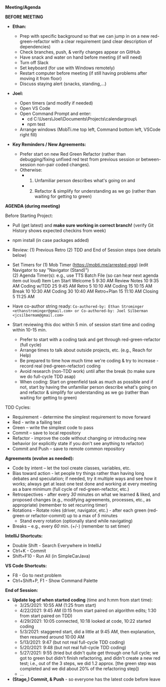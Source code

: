 **Meeting/Agenda**

**BEFORE MEETING**

- **Ethan:** 
  - Prep with specific background so that we can jump in on a new red-green-refactor with a clear requirement (and clear description of dependencies)
  - Check branches, push, & verify changes appear on GitHub
  - Have snack and water on hand before meeting (if will need)
  - Turn off Slack
  - Set keyboard (for use with Windows remotely)
  - Restart computer before meeting (if still having problems after moving it from floor)
  - Discuss staying alert (snacks, standing,...)

- **Joel:** 
  - Open timers (and modify if needed)
  - Open VS Code 
  - Open Command Prompt and enter:
    - cd C:\Users\Joel\Documents\Projects\calendargroup\
    - npm test
  - Arrange windows (MobTi.me top left, Command bottom left, VSCode right fill)

- **Key Reminders / New Agreements:**
  - Prefer start on new Red Green Refactor (rather than debugging/fixing unfixed red test from previous session or between-session non-pair coded changes). 
  - Otherwise:
    - 1. Unfamiliar person describes what's going on and
    - 2. Refactor & simplify for understanding as we go (rather than waiting for getting to green)

**AGENDA (during meeting)** 

Before Starting Project:

- Pull (get latest) and **make sure working in correct branch!** (verify Git History shows expected checkins from week)
- npm install (in case packages added)

- Review:
  (1) Previous Retro 
  (2) TDD and End of Session steps (see details below)

- Set Timers for
  (1) Mob Timer (https://mobti.me/arrested-egg) (edit Navigator to say "Navigator (Stand)")  
  (2) Agenda Timer(s): e.g., use TTS Batch File (so can hear next agenda item out loud)
          Item	       Len	 Start
          Welcome	      5	 9:30 AM
          Review Notes 10	 9:35 AM
          Coding w/TDD 25	 9:45 AM
          Retro	        5	10:10 AM
          Coding	     15	10:15 AM
          Break        10	10:30 AM
          Coding	     30	10:40 AM
          Retro+Plan   15	11:10 AM
          Closing	      5	11:25 AM

- Have co-author string ready:
        ``
        Co-authored-by: Ethan Strominger <ethanstrominger@gmail.com>
        or
        Co-authored-by: Joel Silberman <jcsilbermam@gmail.com>
        ``
- Start reviewing this doc within 5 min. of session start time and coding within 10-15 min.
  - Prefer to start with a coding task and get through red-green-refactor (full cycle)
  - Arrange times to talk about outside projects, etc. (e.g., Reach for Help)
  - Be prepared to time how much time we're coding & try to increase - record real 
    (red-green-refactor) coding
  - Avoid research (non-TDD work) until after the break (to make sure we do full-cycle TDD asap)
  - When coding: Start on greenfield task as much as possible and if not, start by having the unfamiliar person describe what's going on and refactor & simplify for understanding as we go (rather than waiting for getting to green)

TDD Cycles:

- Requirement - determine the simplest requirement to move forward
- Red - write a failing test
- Green – write the simplest code to pass
- Commit – save to local repository
- Refactor - improve the code without changing or introducing new behavior (or explicitly state if you don't see anything to refactor)
- Commit and Push – save to remote common repository

**Agreements (evolve as needed):**

- Code by intent – let the tool create classes, variables, etc.
- Bias toward action - let people try things rather than having long debates and speculation; if needed, try it multiple ways and see how it works; always get at least one test done and working at every meeting as a bare minimum (full cycle of red-green-refactor, etc.)
- Retrospectives - after every _30_ minutes on what we learned & liked, and proposed changes (e.g., modifying agreements, processes, etc., as appropriate) (remember to set recurring timer)
- Rotations
  – Rotate roles (driver, navigator, etc.) - after each green (red-green or refactor-commit) up to a max of _5_ minutes
  - Stand every rotation (optionally stand while navigating)
- Breaks – e.g., every _60_ min. (+/-) (remember to set timer)

**IntelliJ Shortcuts:**

- Double Shift - Search Everywhere in IntelliJ
- Ctrl+K - Commit
- Shift+F10 - Run All (in SimpleCarJava)

**VS Code Shortcuts:**

- F8 - Go to next problem
- Ctrl+Shift+P, F1 - Show Command Palette

**End of Session:**

- **Update log of when started coding** (time and h:mm from start time):
  - 3/25/2021: 10:55 AM (1:25 from start)
  - 4/22/2021: 9:45 AM (0:15 from start paired on algorithm edits; 1:30 from start paired on TDD) 
  - 4/29/2021: 10:05 connected, 10:18 looked at code, 10:22 started coding
  - 5/3/2021: staggered start, did a little at 9:45 AM, then explanation, then resumed around 10:00 AM
  - 5/13/2021: 9:47 (but not real full-cycle TDD coding)
  - 5/20/2021: 9:48 (but not real full-cycle TDD coding)
  - 5/27/2021: 9:55 (tried but didn't quite get through one full cycle; we got to green but didn't finish refactoring, and didn't create a new red test; i.e., out of the 3 steps, we did 1.2 approx. [the green step was completed and we did about 20% of the refactoring step])
  - ...
- **(Stage,) Commit, & Push** - so everyone has the latest code before leave
